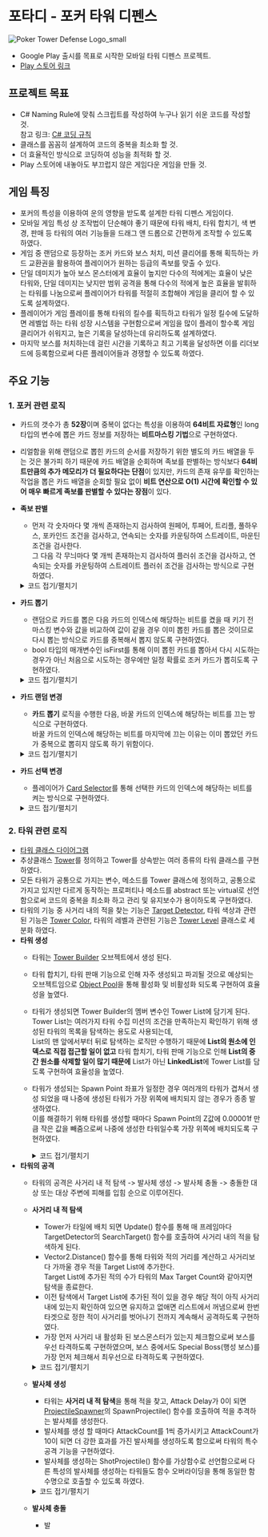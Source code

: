 # 포타디 - 포커 타워 디펜스
![Poker Tower Defense Logo_small](https://user-images.githubusercontent.com/63538183/194304386-344da7a8-1c64-4851-806b-3ef5c7bdc07f.png)  
+ Google Play 출시를 목표로 시작한 모바일 타워 디펜스 프로젝트.
+ [Play 스토어 링크](https://play.google.com/store/apps/details?id=com.devdduck.pokertowerdefense)

## 프로젝트 목표
+ C# Naming Rule에 맞춰 스크립트를 작성하여 누구나 읽기 쉬운 코드를 작성할 것.  
참고 링크: [C# 코딩 규칙](https://docs.microsoft.com/ko-kr/dotnet/csharp/fundamentals/coding-style/coding-conventions)
+ 클래스를 꼼꼼히 설계하여 코드의 중복을 최소화 할 것.
+ 더 효율적인 방식으로 코딩하여 성능을 최적화 할 것.
+ Play 스토어에 내놓아도 부끄럽지 않은 게임다운 게임을 만들 것.

## 게임 특징
+ 포커의 특성을 이용하여 운의 영향을 받도록 설계한 타워 디펜스 게임이다.
+ 모바일 게임 특성 상 조작법이 단순해야 좋기 때문에 타워 배치, 타워 합치기, 색 변경, 판매 등 타워의 여러 기능들을 드래그 앤 드롭으로 간편하게 조작할 수 있도록 하였다.
+ 게임 중 랜덤으로 등장하는 조커 카드와 보스 처치, 미션 클리어를 통해 획득하는 카드 교환권을 활용하여 플레이어가 원하는 등급의 족보를 맞출 수 있다.
+ 단일 데미지가 높아 보스 몬스터에게 효율이 높지만 다수의 적에게는 효율이 낮은 타워와, 단일 데미지는 낮지만 범위 공격을 통해 다수의 적에게 높은 효율을 발휘하는 타워를 나눔으로써 플레이어가 타워를 적절히 조합해야 게임을 클리어 할 수 있도록 설계하였다.
+ 플레이어가 게임 플레이를 통해 타워의 킬수를 획득하고 타워가 일정 킬수에 도달하면 레벨업 하는 타워 성장 시스템을 구현함으로써 게임을 많이 플레이 할수록 게임 클리어가 쉬워지고, 높은 기록을 달성하는데 유리하도록 설계하였다.
+ 마지막 보스를 처치하는데 걸린 시간을 기록하고 최고 기록을 달성하면 이를 리더보드에 등록함으로써 다른 플레이어들과 경쟁할 수 있도록 하였다.

## 주요 기능
### 1. 포커 관련 로직
   - 카드의 갯수가 총 **52장**이며 중복이 없다는 특성을 이용하여 **64비트 자료형**인 long 타입의 변수에 뽑은 카드 정보를 저장하는 **비트마스킹 기법**으로 구현하였다.  
   - 리얼함을 위해 랜덤으로 뽑힌 카드의 순서를 저장하기 위한 별도의 카드 배열을 두는 것은 불가피 하기 때문에 카드 배열을 순회하며 족보를 판별하는 방식보다 **64비트만큼의 추가 메모리가 더 필요하다는 단점**이 있지만, 카드의 존재 유무를 확인하는 작업을 뽑은 카드 배열을 순회할 필요 없이 **비트 연산으로 O(1) 시간에 확인할 수 있어 매우 빠르게 족보를 판별할 수 있다는 장점**이 있다.  
   - **족보 판별**  
      - 먼저 각 숫자마다 몇 개씩 존재하는지 검사하여 원페어, 투페어, 트리플, 풀하우스, 포카인드 조건을 검사하고, 연속되는 숫자를 카운팅하여 스트레이트, 마운틴 조건을 검사한다.  
      그 다음 각 무늬마다 몇 개씩 존재하는지 검사하여 플러쉬 조건을 검사하고, 연속되는 숫자를 카운팅하여 스트레이트 플러쉬 조건을 검사하는 방식으로 구현하였다.  
      <details>
      <summary>코드 접기/펼치기</summary>
   
      - https://github.com/DaeHyeokk/Poker-Tower-Defense/blob/b66d7a91b37c93b3e7960b6c117fa64669fac160/Assets/Scripts/Stage%20Scripts/Card%20Scripts/CardDrawer.cs#L115-L236  
      </details>  
      
   - **카드 뽑기**
      - 랜덤으로 카드를 뽑은 다음 카드의 인덱스에 해당하는 비트를 켰을 때 키기 전 마스킹 변수와 값을 비교하여 값이 같을 경우 이미 뽑힌 카드를 뽑은 것이므로 다시 뽑는 방식으로 카드를 중복해서 뽑지 않도록 구현하였다.
      - bool 타입의 매개변수인 isFirst를 통해 이미 뽑힌 카드를 뽑아서 다시 시도하는 경우가 아닌 처음으로 시도하는 경우에만 일정 확률로 조커 카드가 뽑히도록 구현하였다.
      <details>
      <summary>코드 접기/펼치기</summary>
   
      - https://github.com/DaeHyeokk/Poker-Tower-Defense/blob/b66d7a91b37c93b3e7960b6c117fa64669fac160/Assets/Scripts/Stage%20Scripts/Card%20Scripts/CardDrawer.cs#L80-L113  
      </details>
   
   - **카드 랜덤 변경**
      - **카드 뽑기** 로직을 수행한 다음, 바꿀 카드의 인덱스에 해당하는 비트를 끄는 방식으로 구현하였다.  
      바꿀 카드의 인덱스에 해당하는 비트를 마지막에 끄는 이유는 이미 뽑았던 카드가 중복으로 뽑히지 않도록 하기 위함이다.  
      <details>
      <summary>코드 접기/펼치기</summary>
   
      - https://github.com/DaeHyeokk/Poker-Tower-Defense/blob/b66d7a91b37c93b3e7960b6c117fa64669fac160/Assets/Scripts/Stage%20Scripts/Card%20Scripts/CardDrawer.cs#L52-L66  
      </details>
   
   - **카드 선택 변경**
      - 플레이어가 [Card Selector](https://github.com/DaeHyeokk/Poker-Tower-Defense/blob/main/Assets/Scripts/Stage%20Scripts/Card%20Scripts/CardSelector.cs)를 통해 선택한 카드의 인덱스에 해당하는 비트를 켜는 방식으로 구현하였다.
      <details>
      <summary>코드 접기/펼치기</summary>
   
      - https://github.com/DaeHyeokk/Poker-Tower-Defense/blob/cbf37600c0b00a3f076daea51de6dfd6acb89894/Assets/Scripts/Stage%20Scripts/Card%20Scripts/CardDrawer.cs#L68-L78  
      </details>  
      
### 2. 타워 관련 로직
   - [타워 클래스 다이어그램](https://user-images.githubusercontent.com/63538183/194644398-d17f904d-1d06-4251-bca5-3b1fc86e439e.png)  
   - 추상클래스 [Tower](https://github.com/DaeHyeokk/Poker-Tower-Defense/blob/main/Assets/Scripts/Stage%20Scripts/Tower%20Scripts/Tower.cs)를 정의하고 Tower를 상속받는 여러 종류의 타워 클래스를 구현하였다.  
   - 모든 타워가 공통으로 가지는 변수, 메소드를 Tower 클래스에 정의하고, 공통으로 가지고 있지만 다르게 동작하는 프로퍼티나 메소드를 abstract 또는 virtual로 선언함으로써 코드의 중복을 최소화 하고 관리 및 유지보수가 용이하도록 구현하였다.  
   - 타워의 기능 중 사거리 내의 적을 찾는 기능은 [Target Detector](https://github.com/DaeHyeokk/Poker-Tower-Defense/blob/main/Assets/Scripts/Stage%20Scripts/Tower%20Scripts/TargetDetector.cs), 타워 색상과 관련된 기능은 [Tower Color](https://github.com/DaeHyeokk/Poker-Tower-Defense/blob/main/Assets/Scripts/Stage%20Scripts/Tower%20Scripts/TowerColor.cs), 타워의 레벨과 관련된 기능은 [Tower Level](https://github.com/DaeHyeokk/Poker-Tower-Defense/blob/main/Assets/Scripts/Stage%20Scripts/Tower%20Scripts/TowerLevel.cs) 클래스로 세분화 하였다.  
   - **타워 생성**
      - 타워는 [Tower Builder](https://github.com/DaeHyeokk/Poker-Tower-Defense/blob/main/Assets/Scripts/Stage%20Scripts/Tower%20Scripts/TowerBuilder.cs) 오브젝트에서 생성 된다.  
      - 타워 합치기, 타워 판매 기능으로 인해 자주 생성되고 파괴될 것으로 예상되는 오브젝트임으로 [Object Pool](https://github.com/DaeHyeokk/Poker-Tower-Defense/blob/main/Assets/Scripts/Common%20Scripts/ObjectPool.cs)을 통해 활성화 및 비활성화 되도록 구현하여 효율성을 높였다.  
      - 타워가 생성되면 Tower Builder의 멤버 변수인 Tower List에 담기게 된다.  
        Tower List는 여러가지 타워 수집 미션의 조건을 만족하는지 확인하기 위해 생성된 타워의 목록을 탐색하는 용도로 사용되는데,  
        List의 맨 앞에서부터 뒤로 탐색하는 로직만 수행하기 때문에 **List의 원소에 인덱스로 직접 접근할 일이 없고** 타워 합치기, 타워 판매 기능으로 인해 **List의 중간 원소를 삭제할 일이 많기 때문에** List가 아닌 **LinkedList**에 Tower List를 담도록 구현하여 효율성을 높였다.  
      - 타워가 생성되는 Spawn Point 좌표가 일정한 경우 여러개의 타워가 겹쳐서 생성 되었을 때 나중에 생성된 타워가 가장 위쪽에 배치되지 않는 경우가 종종 발생하였다.  
        이를 해결하기 위해 타워를 생성할 때마다 Spawn Point의 Z값에 0.00001f 만큼 작은 값을 빼줌으로써 나중에 생성한 타워일수록 가장 위쪽에 배치되도록 구현하였다.
        <details>
        <summary>코드 접기/펼치기</summary>
   
        - https://github.com/DaeHyeokk/Poker-Tower-Defense/blob/467e3225f95ec4320cf6fe0b2760f75b7d9b0ce8/Assets/Scripts/Stage%20Scripts/Tower%20Scripts/TowerBuilder.cs#L45-L71  
        - https://github.com/DaeHyeokk/Poker-Tower-Defense/blob/32fb7abb2728e3909b6eb8ec99ef3c0dce747680/Assets/Scripts/Stage%20Scripts/Tower%20Scripts/Tower.cs#L232-L257  
        </details>  
   - **타워의 공격**  
      - 타워의 공격은 사거리 내 적 탐색 -> 발사체 생성 -> 발사체 충돌 -> 충돌한 대상 또는 대상 주변에 피해를 입힘 순으로 이루어진다.  
      - **사거리 내 적 탐색**  
        - Tower가 타일에 배치 되면 Update() 함수를 통해 매 프레임마다 TargetDetector의 SearchTarget() 함수를 호출하여 사거리 내의 적을 탐색하게 된다.  
        - Vector2.Distance() 함수를 통해 타워와 적의 거리를 계산하고 사거리보다 가까울 경우 적을 Target List에 추가한다.  
          Target List에 추가된 적의 수가 타워의 Max Target Count와 같아지면 탐색을 종료한다.  
        - 이전 탐색에서 Target List에 추가된 적이 있을 경우 해당 적이 아직 사거리 내에 있는지 확인하여 있으면 유지하고 없애면 리스트에서 꺼냄으로써 한번 타겟으로 정한 적이 사거리를 벗어나기 전까지 계속해서 공격하도록 구현하였다.  
        - 가장 먼저 사거리 내 활성화 된 보스몬스터가 있는지 체크함으로써 보스를 우선 타격하도록 구현하였으며, 보스 중에서도 Special Boss(행성 보스)를 가장 먼저 체크해서 최우선으로 타격하도록 구현하였다.
        <details>
        <summary>코드 접기/펼치기</summary>
   
        - https://github.com/DaeHyeokk/Poker-Tower-Defense/blob/9b94d91eed95fc8a78f671560cdb89df383e96c3/Assets/Scripts/Stage%20Scripts/Tower%20Scripts/TargetDetector.cs#L30-L157
        </details>  
      - **발사체 생성**
        - 타워는 **사거리 내 적 탐색**을 통해 적을 찾고, Attack Delay가 0이 되면 [ProjectileSpawner](https://github.com/DaeHyeokk/Poker-Tower-Defense/blob/main/Assets/Scripts/Stage%20Scripts/ProjectileSpawner.cs)의 SpawnProjectile() 함수를 호출하여 적을 추격하는 발사체를 생성한다.  
        - 발사체를 생성 할 때마다 AttackCount를 1씩 증가시키고 AttackCount가 10이 되면 더 강한 효과를 가진 발사체를 생성하도록 함으로써 타워의 특수 공격 기능을 구현하였다. 
        - 발사체를 생성하는 ShotProjectile() 함수를 가상함수로 선언함으로써 다른 특성의 발사체를 생성하는 타워들도 함수 오버라이딩을 통해 동일한 함수명으로 호출할 수 있도록 하였다.
        <details>
        <summary>코드 접기/펼치기</summary>
   
        - https://github.com/DaeHyeokk/Poker-Tower-Defense/blob/612d96a888002a10f0fca286f2d94d8b4da738aa/Assets/Scripts/Stage%20Scripts/Tower%20Scripts/Tower.cs#L201-L230  
        - https://github.com/DaeHyeokk/Poker-Tower-Defense/blob/612d96a888002a10f0fca286f2d94d8b4da738aa/Assets/Scripts/Stage%20Scripts/Tower%20Scripts/Tower.cs#L259-L298  
        </details>  
   
      - **발사체 충돌**
        - 발
